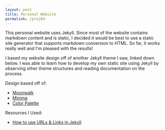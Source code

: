 ```yaml
---
layout: post
title: Personal Website
permalink: /proj04
---
```


This personal website uses Jekyll. Since most of the website contains markdown content and is static, I decided it would be best to use a static site generator that supports markdown conversion to HTML. So far, it works really well and I'm pleased with the results!

I based my website design off of another Jekyll theme I saw, linked down below. I was able to learn how to develop my own static site using Jekyll by observing other theme structures and reading documentation on the process. 

Design based off of:
- [Moonwalk](https://github.com/abhinavs/moonwalk)
- [Minima](https://github.com/jekyll/minima)
- [Color Palette](https://colorhunt.co/palette/163020304d30b6c4b6eef0e5)

Resources I Used:
- [How to use URLs & Links in Jekyll](https://mademistakes.com/mastering-jekyll/how-to-link/)